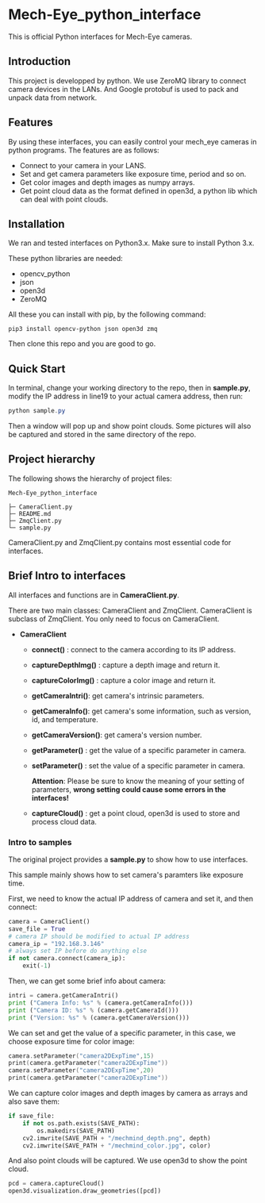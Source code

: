# Mech-Eye_python_interface
This is official Python interfaces for Mech-Eye cameras. 

## Introduction

This project is developped by python. We use ZeroMQ library to connect camera devices in the LANs. And Google protobuf is used to pack and unpack data from network.

## Features

By using these interfaces, you can easily control your mech_eye cameras in python programs. The features are as follows:

* Connect to your camera in your LANS.
* Set and get camera parameters like exposure time, period and so on.
* Get color images and depth images as numpy arrays.
* Get point cloud data as the format defined in open3d, a python lib which can deal with point clouds.

## Installation

We ran and tested interfaces on Python3.x. Make sure to install Python 3.x.

These python libraries are needed:

* opencv_python
* json
* open3d
* ZeroMQ

All these you can install with pip, by the following command:

```
pip3 install opencv-python json open3d zmq
```

Then clone this repo and you are good to go.

## Quick Start

In terminal, change your working directory to the repo, then in  **sample.py**, modify the IP address in line19 to your actual camera address, then run:

```powershell
python sample.py
```

Then a window will pop up and show point clouds. Some pictures will also be captured and stored in the same directory of the repo.

## Project hierarchy

The following shows the hierarchy of project files:

```
Mech-Eye_python_interface

├─ CameraClient.py
├─ README.md
├─ ZmqClient.py
└─ sample.py
```

CameraClient.py and ZmqClient.py contains most essential code for interfaces. 

## Brief Intro to interfaces

All interfaces and functions are in  **CameraClient.py**.

There are two main classes: CameraClient and ZmqClient. CameraClient is subclass of ZmqClient. You only need to focus on CameraClient.

* **CameraClient**
  * **connect()** : connect to the camera according to its IP address.

  * **captureDepthImg()** : capture a depth image and return it.

  * **captureColorImg()** : capture a color image and return it.

  * **getCameraIntri()**: get camera's intrinsic parameters.

  * **getCameraInfo()**: get camera's  some information, such as version, id, and temperature.

  * **getCameraVersion()**: get camera's version number.

  * **getParameter()** : get the value of a specific parameter in camera.

  * **setParameter()** : set the value of a specific parameter in camera.

    **Attention**: Please be sure to know the meaning of your setting of parameters, **wrong setting could cause some errors in the interfaces!**

  * **captureCloud()** : get a point cloud, open3d is used to store and process cloud data.

### Intro to samples

The original project provides a **sample.py** to show how to use interfaces. 

This sample mainly shows how to set camera's paramters like exposure time.

First, we need to know the actual IP address of camera and set it, and then connect:

```python
camera = CameraClient()
save_file = True
# camera IP should be modified to actual IP address
camera_ip = "192.168.3.146"
# always set IP before do anything else
if not camera.connect(camera_ip):
	exit(-1)

```

Then, we can get some brief info about camera:

```python
intri = camera.getCameraIntri()
print ("Camera Info: %s" % (camera.getCameraInfo())) 
print ("Camera ID: %s" % (camera.getCameraId()))
print ("Version: %s" % (camera.getCameraVersion()))
```

We can set and get the value of a specific parameter, in this case, we choose exposure time for color image:

```c++
camera.setParameter("camera2DExpTime",15)
print(camera.getParameter("camera2DExpTime"))
camera.setParameter("camera2DExpTime",20)
print(camera.getParameter("camera2DExpTime"))
```

We can capture color images and depth images by camera as arrays and also save them:

```python
if save_file:
    if not os.path.exists(SAVE_PATH):
        os.makedirs(SAVE_PATH)
    cv2.imwrite(SAVE_PATH + "/mechmind_depth.png", depth)
    cv2.imwrite(SAVE_PATH + "/mechmind_color.jpg", color)
```



And also point clouds will be captured. We use open3d to show the point cloud.

```python
pcd = camera.captureCloud()
open3d.visualization.draw_geometries([pcd])
```

